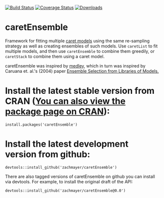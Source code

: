 [![Build Status](https://travis-ci.org/zachmayer/caretEnsemble.png?branch=master)](https://travis-ci.org/zachmayer/caretEnsemble)
[![Coverage Status](https://coveralls.io/repos/zachmayer/caretEnsemble/badge.svg)](https://coveralls.io/r/zachmayer/caretEnsemble)
[![Downloads](http://cranlogs.r-pkg.org/badges/caretEnsemble)](http://cran.rstudio.com/package=caretEnsemlbe)

# caretEnsemble    
Framework for fitting multiple [caret models](https://github.com/topepo/caret) using the same re-sampling strategy as well as creating ensembles of such models.  Use `caretList` to fit multiple models, and then use `caretEnsemble` to combine them greedily, or `caretStack` to combine them using a caret model. 

caretEnsemble was inspired by [medley](https://github.com/mewo2/medley), which in turn was inspired by Caruana et. al.'s (2004) paper [Ensemble Selection from Libraries of Models.](http://www.cs.cornell.edu/~caruana/ctp/ct.papers/caruana.icml04.icdm06long.pdf)

# Install the latest stable version from CRAN ([You can also view the package page on CRAN](http://cran.r-project.org/web/packages/caretEnsemble/)):
```{R}
install.packages('caretEnsemble')
```

# Install the latest development version from github:
```{R}
devtools::install_github('zachmayer/caretEnsemble')
```

There are also tagged versions of caretEnsemble on github you can install via devtools.  For example, to install the original draft of the API:
```{R}
devtools::install_github('zachmayer/caretEnsemble@0.0')
```
